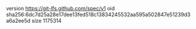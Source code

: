version https://git-lfs.github.com/spec/v1
oid sha256:6dc7d25a28e17dee13fed518c13834245532aa595a502847e51239d3a6a2ee5d
size 1175314
